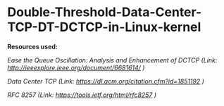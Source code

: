 # Double-Threshold-Data-Center-TCP-DT-DCTCP-in-Linux-kernel

**Resources used:**

*Ease the Queue Oscillation: Analysis and Enhancement of DCTCP (Link:
http://ieeexplore.ieee.org/document/6681614/ )*

*Data Center TCP (Link: https://dl.acm.org/citation.cfm?id=1851192 )*

*RFC 8257 (Link: https://tools.ietf.org/html/rfc8257 )*

